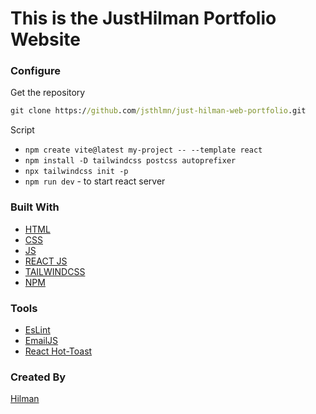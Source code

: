 # This is the JustHilman Portfolio Website


### Configure

Get the repository

```cmd
git clone https://github.com/jsthlmn/just-hilman-web-portfolio.git

```

Script

- `npm create vite@latest my-project -- --template react`
- `npm install -D tailwindcss postcss autoprefixer`
- `npx tailwindcss init -p`
- `npm run dev` - to start react server

### Built With

- [HTML](https://www.w3schools.com/html/)
- [CSS](https://www.w3schools.com/css/)
- [JS](https://www.javascript.com/)
- [REACT JS](https://reactjs.org/)
- [TAILWINDCSS](https://tailwindcss.com/)
- [NPM](https://www.npmjs.com)

### Tools

- [EsLint](https://eslint.org/)
- [EmailJS](https://www.emailjs.com/)
- [React Hot-Toast](https://react-hot-toast.com/)

### Created By

[Hilman](https://github.com/jsthlmn)

